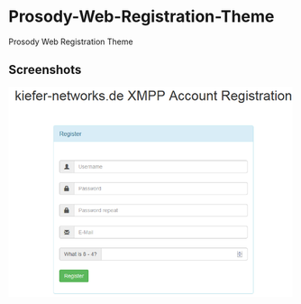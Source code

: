 # Prosody-Web-Registration-Theme
Prosody Web Registration Theme

## Screenshots
![Alt text](screenshots/screen1.png?raw=true "Registration Form Simple")
